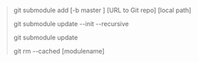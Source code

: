 > git submodule add [-b master ] [URL to Git repo] [local path]
> 
> git submodule update --init --recursive
> 
> git submodule update
>
> git rm --cached [modulename]